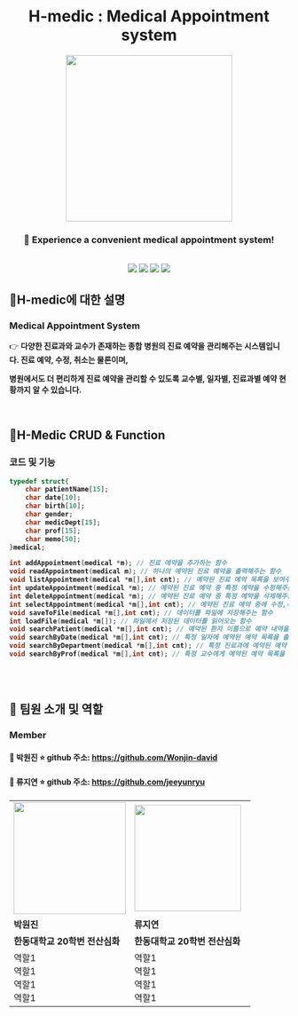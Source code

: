 <div align="center">
<h1><b>H-medic : Medical Appointment system</b></h1>
<p align="center"><img src="https://user-images.githubusercontent.com/126576242/236667615-241d0d4c-c3d8-43c2-b798-d49e5f2f970b.png" height="300px" width="300px"></p>
  
### :hospital: Experience a convenient medical appointment system!
<br/>
<img src="https://img.shields.io/badge/HTML-E34F26?style=flat&logo=HTML5&logoColor=white"/>
<img src="https://img.shields.io/badge/C-00CCFF?style=flat&logo=C&logoColor=white"/>
<img src="https://img.shields.io/badge/VisualStudioCode-0000FF?style=flat-square&logo=VisualStudioCode&logoColor="black"/>
<img src="https://img.shields.io/badge/Markdown-000000?style=flat-square&logo=Markdown&logoColor="white"/>

</div>

## :rocket:H-medic에 대한 설명
### Medical Appointment System
:point_right:<b> 다양한 진료과와 교수가 존재하는 종합 병원의 진료 예약을 관리해주는 시스템입니다. 진료 예약, 수정, 취소는 물론이며,
  
   병원에서도 더 편리하게 진료 예약을 관리할 수 있도록 교수별, 일자별, 진료과별 예약 현황까지 알 수 있습니다.
 
<br/>

## :rocket:H-Medic CRUD & Function
### 코드 및 기능
```c
typedef struct{
    char patientName[15];
    char date[10];
    char birth[10];
    char gender;
    char medicDept[15];
    char prof[15];
    char memo[50];
}medical;

int addAppointment(medical *m); // 진료 예약을 추가하는 함수
void readAppointment(medical m); // 하나의 예약된 진료 예약을 출력해주는 함수 
void listAppointment(medical *m[],int cnt); // 예약된 진료 예약 목록을 보여주는 함수
int updateAppointment(medical *m); // 예약된 진료 예약 중 특정 예약을 수정해주는 함수
int deleteAppointment(medical *m); // 예약된 진료 예약 중 특정 예약을 삭제해주는 함수
int selectAppointment(medical *m[],int cnt); // 예약된 진료 예약 중에 수정,삭제하고 싶은 예약을 선택해주는 함수
void saveToFile(medical *m[],int cnt); // 데이터를 파일에 저장해주는 함수
int loadFile(medical *m[]); // 파일에서 저장된 데이터를 읽어오는 함수
void searchPatient(medical *m[],int cnt); // 예약된 환자 이름으로 예약 내역을 출력해주는 함수 
void searchByDate(medical *m[],int cnt); // 특정 일자에 예약된 예약 목록을 출력해주는 함수
void searchByDepartment(medical *m[],int cnt); // 특정 진료과에 예약된 예약 목록을 출력해주는 함수
void searchByProf(medical *m[],int cnt); // 특정 교수에게 예약된 예약 목록을 출력해주는 함수
 
```
<br/>
  
## :rocket: 팀원 소개 및 역할
### Member
####  :boy: 박원진 :star: github 주소: https://github.com/Wonjin-david
####  :girl: 류지연 :star: github 주소: https://github.com/jeeyunryu
<table>
  <tr>
    <td style = "width: 50%;">
      <img src="https://user-images.githubusercontent.com/126576242/236665332-2f80adb4-9b32-4a7e-bc93-aca8e4597df4.png" style = "width : 21vw"/>
    </td>
    <td style = "width: 50%;">
      <img src="https://user-images.githubusercontent.com/126576242/236810422-d0818d37-7fc5-4614-9f10-36968ffcc40b.jpg" style = "width : 20vw"/>
    </td>
  </tr>
  <tr>
    <td><b> 박원진 </b></td>
    <td><b> 류지연 </b></td>
  </tr>
  <tr>
    <td><b> 한동대학교 20학번 전산심화 </b></td>
    <td><b> 한동대학교 20학번 전산심화 </b></td>
  </tr>
  <tr>
    <td>
      역할1<br>
      역할1<br>
      역할1<br>
      역할1<br>
    </td>
    <td>
      역할1<br>
      역할1<br>
      역할1<br>
      역할1<br>
    </td>
  </tr>
</table>

